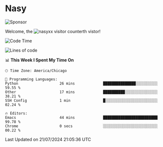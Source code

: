 # Nasy

<!--
<p align="center">
<img height="200" src="https://github-readme-stats.vercel.app/api?username=nasyxx&count_private=true&show_icons=true&theme=dracula&include_all_commits=true"/>
<img height="200" src="https://github-readme-stats.vercel.app/api/top-langs/?username=nasyxx&theme=dracula&hide=html,jupyter+notebook&count_private=true&show_icons=true"/>
</p>

  
----------------
-->

![Sponsor](https://img.shields.io/static/v1.svg?label=Sponsor&message=%E2%9D%A4&logo=GitHub&style=flat&color=pink)
 
Welcome, the ![nasyxx visitor counter](https://count.getloli.com/get/@nasyxx?theme=rule34)th vistor!
 
<!--START_SECTION:waka-->
![Code Time](http://img.shields.io/badge/Code%20Time-4%2C544%20hrs%2010%20mins-blue)

![Lines of code](https://img.shields.io/badge/From%20Hello%20World%20I%27ve%20Written-0%20lines%20of%20code-blue)

📊 **This Week I Spent My Time On** 

```text
🕑︎ Time Zone: America/Chicago

💬 Programming Languages: 
Python                   26 mins             ███████████████░░░░░░░░░░   59.55 % 
Other                    17 mins             ██████████░░░░░░░░░░░░░░░   38.21 % 
SSH Config               1 min               █░░░░░░░░░░░░░░░░░░░░░░░░   02.24 % 

🔥 Editors: 
Emacs                    44 mins             █████████████████████████   99.78 % 
Chrome                   0 secs              ░░░░░░░░░░░░░░░░░░░░░░░░░   00.22 % 
```


 Last Updated on 21/07/2024 21:05:36 UTC
<!--END_SECTION:waka-->

<!-- ![visitors](https://visitor-badge.laobi.icu/badge?page_id=nasyxx.nasyxx) -->

